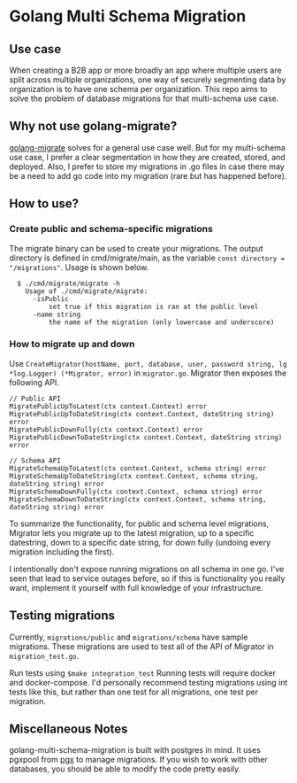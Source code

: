 # Golang Multi Schema Migration

## Use case
When creating a B2B app or more broadly an app where multiple users are split across multiple organizations, one way of securely segmenting data by organization is to have one schema per organization. This repo aims to solve the problem of database migrations for that multi-schema use case.


## Why not use golang-migrate?
[golang-migrate](https://github.com/golang-migrate/migrate) solves for a general use case well. But for my multi-schema use case, I prefer a clear segmentation in how they are created, stored, and deployed. Also, I prefer to store my migrations in .go files in case there may be a need to add go code into my migration (rare but has happened before).

## How to use?
### Create public and schema-specific migrations
The migrate binary can be used to create your migrations. The output directory is defined in cmd/migrate/main, as the variable `const directory = "/migrations"`. Usage is shown below.
```
  $ ./cmd/migrate/migrate -h
    Usage of ./cmd/migrate/migrate:
      -isPublic
          set true if this migration is ran at the public level
      -name string
          the name of the migration (only lowercase and underscore)
```

### How to migrate up and down


Use `CreateMigrator(hostName, port, database, user, password string, lg *log.Logger) (*Migrator, error)` in `migrator.go`. Migrator then exposes the following API.

```
// Public API
MigratePublicUpToLatest(ctx context.Context) error 
MigratePublicUpToDateString(ctx context.Context, dateString string) error 
MigratePublicDownFully(ctx context.Context) error
MigratePublicDownToDateString(ctx context.Context, dateString string) error 

// Schema API
MigrateSchemaUpToLatest(ctx context.Context, schema string) error 
MigrateSchemaUpToDateString(ctx context.Context, schema string, dateString string) error 
MigrateSchemaDownFully(ctx context.Context, schema string) error 
MigrateSchemaDownToDateString(ctx context.Context, schema string, dateString string) error
```

To summarize the functionality, for public and schema level migrations, Migrator lets you migrate up to the latest migration, up to a specific datestring, down to a specific date string, for down fully (undoing every migration including the first).

I intentionally don't expose running migrations on all schema in one go. I've seen that lead to service outages before, so if this is functionality you really want, implement it yourself with full knowledge of your infrastructure.

## Testing migrations
Currently, `migrations/public` and `migrations/schema` have sample migrations. These migrations are used to test all of the API of Migrator in `migration_test.go`.

Run tests using 
``
    $make integration_test
``
Running tests will require docker and docker-compose. I'd personally recommend testing migrations using int tests like this, but rather than one test for all migrations, one test per migration.

## Miscellaneous Notes
golang-multi-schema-migration is built with postgres in mind. It uses pgxpool from [pgx](https://github.com/jackc/pgx/) to manage migrations. If you wish to work with other databases, you should be able to modify the code pretty easily.





